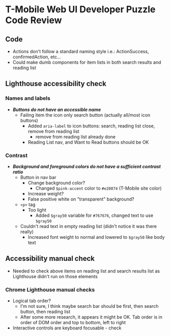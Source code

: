 # T-Mobile Web UI Developer Puzzle Code Review

## Code

- Actions don't follow a standard naming style i.e.: ActionSuccess, confirmedAction, etc...
- Could make dumb components for item lists in both search results and reading list

## Lighthouse accessibility check

### Names and labels

- ***Buttons do not have an accessible name***
  - Failing item the icon only search button (actually all/most icon buttons)
    - Added `aria-label` to icon buttons: search, reading list close, remove from reading list
      - remove from reading list already done
    - Reading List nav, and Want to Read buttons should be OK

### Contrast

- ***Background and foreground colors do not have a sufficient contrast ratio***
  - Button in nav bar
    - Change background color?
      - Changed `$pink-accent` color to `#e20074` (T-Mobile site color)
    - Increase weight?
    - False positive white on "transparent" background?
  - `<p>` tag
    - Too light
      - Added `$gray50` variable for `#767676`, changed text to use `$gray50`
  - Couldn't read text in empty reading list (didn't notice it was there really)
    - Increased font weight to normal and lowered to `$gray50` like body text

## Accessibility manual check

- Needed to check above items on reading list and search results list as Lighthouse didn't run on those elements

### Chrome Lighthouse manual checks

- Logical tab order?
  - I'm not sure, I think maybe search bar should be first, then search button, then reading list
  - After some more research, it appears it might be OK. Tab order is in order of DOM order and top to bottom, left to right
- Interactive controls are keyboard focusable - check
